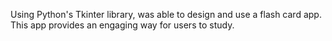 Using Python's Tkinter library, was able to design and use a flash card app. This app provides an engaging way for users to study. 
